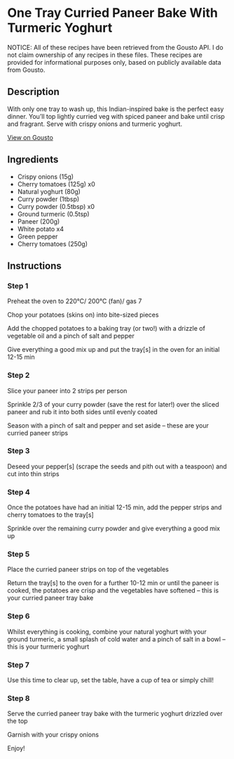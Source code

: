 # One Tray Curried Paneer Bake With Turmeric Yoghurt

NOTICE: All of these recipes have been retrieved from the Gousto API. I do not claim ownership of any recipes in these files. These recipes are provided for informational purposes only, based on publicly available data from Gousto.

## Description

With only one tray to wash up, this Indian-inspired bake is the perfect easy dinner. You’ll top lightly curried veg with spiced paneer and bake until crisp and fragrant. Serve with crispy onions and turmeric yoghurt.

[View on Gousto](https://www.gousto.co.uk/recipes/cookbook/curried-paneer-tray-bake-with-turmeric-yoghurt)

## Ingredients

- Crispy onions (15g)
- Cherry tomatoes (125g) x0
- Natural yoghurt (80g)
- Curry powder (1tbsp)
- Curry powder (0.5tbsp) x0
- Ground turmeric (0.5tsp)
- Paneer (200g)
- White potato x4
- Green pepper
- Cherry tomatoes (250g)

## Instructions


### Step 1

Preheat the oven to 220°C/ 200°C (fan)/ gas 7

Chop your potatoes (skins on) into bite-sized pieces

Add the chopped potatoes to a baking tray (or two!) with a drizzle of vegetable oil and a pinch of salt and pepper

Give everything a good mix up and put the tray[s] in the oven for an initial 12-15 min


### Step 2

Slice your paneer into 2 strips per person

Sprinkle 2/3 of your curry powder (save the rest for later!) over the sliced paneer and rub it into both sides until evenly coated

Season with a pinch of salt and pepper and set aside – these are your curried paneer strips


### Step 3

Deseed your pepper[s] (scrape the seeds and pith out with a teaspoon) and cut into thin strips


### Step 4

Once the potatoes have had an initial 12-15 min, add the pepper strips and cherry tomatoes to the tray[s]

Sprinkle over the remaining curry powder and give everything a good mix up


### Step 5

Place the curried paneer strips on top of the vegetables

Return the tray[s] to the oven for a further 10-12 min or until the paneer is cooked, the potatoes are crisp and the vegetables have softened – this is your curried paneer tray bake


### Step 6

Whilst everything is cooking, combine your natural yoghurt with your ground turmeric, a small splash of cold water and a pinch of salt in a bowl – this is your turmeric yoghurt


### Step 7

Use this time to clear up, set the table, have a cup of tea or simply chill!

### Step 8

Serve the curried paneer tray bake with the turmeric yoghurt drizzled over the top

Garnish with your crispy onions

Enjoy!

